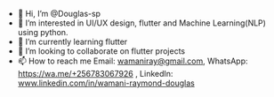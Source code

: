 - 👋 Hi, I’m @Douglas-sp
- 👀 I’m interested in UI/UX design, flutter and Machine Learning(NLP) using python.
- 🌱 I’m currently learning flutter
- 💞️ I’m looking to collaborate on flutter projects 
- 📫 How to reach me Email: wamaniray@gmail.com, 
                     WhatsApp: https://wa.me/+256783067926 ,
                     LinkedIn: www.linkedin.com/in/wamani-raymond-douglas 

<!---
Douglas-sp/Douglas-sp is a ✨ special ✨ repository because its `README.md` (this file) appears on your GitHub profile.
You can click the Preview link to take a look at your changes.
--->
